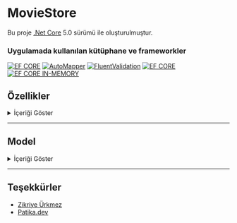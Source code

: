 # MovieStore
Bu proje [.Net Core](https://dotnet.microsoft.com/en-us/download/dotnet/5.0) 5.0 sürümü ile oluşturulmuştur.

<!-- ### Geliştirme Sunucusu
Bir geliştirme sunucusu için `dotnet watch run` komutunu çalıştırın. `https://localhost:5001/swagger/index.html` adresine gidin. Kaynak dosyalardan herhangi birini değiştirirseniz uyugulama otomatik olarak yeniden yüklenir. -->

### Uygulamada kullanılan kütüphane ve frameworkler
[![EF CORE](https://img.shields.io/badge/.NET_CORE_5-5C2D91?style=for-the-badge&logo=.net&logoColor=white)](https://docs.microsoft.com/en-us/ef/)
[![AutoMapper](https://img.shields.io/badge/Auto_Mapper-d90429?style=for-the-badge&logo=nuget&logoColor=white)](https://automapper.org/)
[![FluentValidation](https://img.shields.io/badge/FLUENT_VALIDATION-40babd?style=for-the-badge&logo=nuget&logoColor=white)](https://fluentvalidation.net/) 
[![EF CORE](https://img.shields.io/badge/ENTITY_FRAMEWORK_CORE-512bd4?style=for-the-badge&logo=nuget&logoColor=white)](https://docs.microsoft.com/en-us/ef/)
[![EF CORE IN-MEMORY](https://img.shields.io/badge/EF_CORE_IN_MEMORY-512bd4?style=for-the-badge&logo=nuget&logoColor=white)](https://docs.microsoft.com/en-us/ef/core/providers/in-memory/?tabs=dotnet-core-cli)


## Özellikler 
  <details>
    <summary> İçeriği Göster</summary>

 ### Film
#### Operasyonlar
- Yeni Film Ekleme
- Film Güncelleme
- Film Silme
- Film Listeleme
- Id'ye Göre Bir Film Getirme

### Aktör
#### Operasyonlar
- Yeni Aktör Ekleme
- Aktör Güncelleme
- Aktör Silme
- Aktör Listeleme
- Id'ye Göre Bir Aktör Getirme       

### Yönetmen
#### Operasyonlar
- Yeni Yönetmen Ekleme
- Yönetmen Güncelleme
- Yönetmen Silme
- Yönetmen Listeleme
- Id'ye Göre Bir Yönetmen Getirme

### Tür
#### Operasyonlar
- Yeni Tür Ekleme
- Tür Güncelleme
- Tür Silme
- Tür Listeleme
- Id'ye Göre Bir Tür Getirme

### Film&Aktör
#### Operasyonlar
- Yeni Film&Aktör Ekleme
- Film&Aktör Güncelleme
- Film&Aktör Silme
- Film&Aktör Listeleme
- Id'ye Göre Bir Film&Aktör Getirme
</details><hr>

## Model
<details>
<summary>İçeriği Göster</summary>

### Movie
| Name          | Data Type     | Allow Nulls | Default |
| :------------ | :------------ | :---------- | :------ |
| Id            | int           | False       |         |
| Title         | nvarchar(25)  | False       |         |
| ReleaseDate   | datetime      | False       |         |
| Price         | decimal       | False       |         |
| DirectorId    | int           | False       |         |
| GenreId       | int           | False       |         |

### Actor
| Name        | Data Type         | Allow Nulls  | Default |
| :---------- | :---------------- | :----------- | :------ |
| Id          | int               | False        |         |
| FirstName   | nvarchar(50)      | False        |         |
| LastName    | nvarchar(50)      | False        |         |

### Director
| Name        | Data Type         | Allow Nulls  | Default |
| :---------- | :---------------- | :----------- | :------ |
| Id          | int               | False        |         |
| FirstName   | nvarchar(50)      | False        |         |
| LastName    | nvarchar(50)      | False        |         |

### Genre
| Name        | Data Type         | Allow Nulls  | Default |
| :---------- | :---------------- | :----------- | :------ |
| Id          | int               | False        |         |
| Name        | nvarchar(25)      | False        |         |

### MovieActor
| Name        | Data Type  | Allow Nulls  | Default |
| :---------- | :--------- | :----------- | :------ |
| Id          | int        | False        |         |
| MovieId     | int        | False        |         |
| ActorId     | int        | False        |         |

### Customer
| Name        | Data Type     | Allow Nulls  | Default |
| :---------- | :------------ | :----------- | :------ |
| Id          | int           | False        |         |
| FirstName   | nvarchar(50)  | False        |         |
| LastName    | nvarchar(50)  | False        |         |
| Email       | nvarchar(50)  | False        |         |
| Password    | nvarchar(100) | False        |         |

### CustomerFavoritGenre
| Name        | Data Type         | Allow Nulls  | Default |
| :---------- | :---------------- | :----------- | :------ |
| Id          | int               | False        |         |
| GenreId     | int               | False        |         |
| CustomerId  | int               | False        |         |


### Order
| Name         | Data Type     | Allow Nulls  | Default |
| :----------- | :------------ | :----------- | :------ |
| Id           | int           | False        |         |
| OrderPrice   | float         | False        |         |
| OrderDate    | dateTime      | False        |         |
| MovieId      | int           | False        |         |
| CustomerId   | int           | False        |         |


</details><hr>


## Teşekkürler
- [Zikriye Ürkmez](https://www.linkedin.com/in/zikriye-urkmez-cengiz)
- [Patika.dev](https://www.patika.dev/tr)